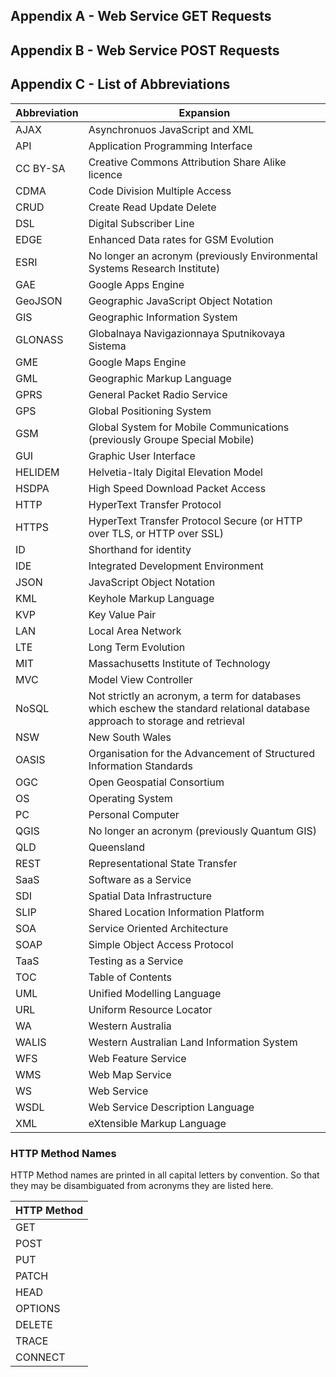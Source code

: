 ## Appendix A - Web Service GET Requests

## Appendix B - Web Service POST Requests

## Appendix C - List of Abbreviations

| Abbreviation | Expansion                                |
| ------------ | ---------------------------------------- |
| AJAX         | Asynchronuos JavaScript and XML          |
| API          | Application Programming Interface        |
| CC BY-SA     | Creative Commons Attribution Share Alike licence |
| CDMA         | Code Division Multiple Access            |
| CRUD         | Create Read Update Delete                |
| DSL          | Digital Subscriber Line                  |
| EDGE         | Enhanced Data rates for GSM Evolution    |
| ESRI         | No longer an acronym (previously Environmental Systems Research Institute) |
| GAE          | Google Apps Engine                       |
| GeoJSON      | Geographic JavaScript Object Notation    |
| GIS          | Geographic Information System            |
| GLONASS      | Globalnaya Navigazionnaya Sputnikovaya Sistema |
| GME          | Google Maps Engine                       |
| GML          | Geographic Markup Language               |
| GPRS         | General Packet Radio Service             |
| GPS          | Global Positioning System                |
| GSM          | Global System for Mobile Communications (previously Groupe Special Mobile) |
| GUI          | Graphic User Interface                   |
| HELIDEM      | Helvetia-Italy Digital Elevation Model   |
| HSDPA        | High Speed Download Packet Access        |
| HTTP         | HyperText Transfer Protocol              |
| HTTPS        | HyperText Transfer Protocol Secure (or HTTP over TLS, or HTTP over SSL) |
| ID           | Shorthand for identity                   |
| IDE          | Integrated Development Environment       |
| JSON         | JavaScript Object Notation               |
| KML          | Keyhole Markup Language                  |
| KVP          | Key Value Pair                           |
| LAN          | Local Area Network                       |
| LTE          | Long Term Evolution                      |
| MIT          | Massachusetts Institute of Technology    |
| MVC          | Model View Controller                    |
| NoSQL        | Not strictly an acronym, a term for databases which eschew the standard relational database approach to storage and retrieval |
| NSW          | New South Wales                          |
| OASIS        | Organisation for the Advancement of Structured Information Standards |
| OGC          | Open Geospatial Consortium               |
| OS           | Operating System                         |
| PC           | Personal Computer                        |
| QGIS         | No longer an acronym (previously Quantum GIS) |
| QLD          | Queensland                               |
| REST         | Representational State Transfer          |
| SaaS         | Software as a Service                    |
| SDI          | Spatial Data Infrastructure              |
| SLIP         | Shared Location Information Platform     |
| SOA          | Service Oriented Architecture            |
| SOAP         | Simple Object Access Protocol            |
| TaaS         | Testing as a Service                     |
| TOC          | Table of Contents                        |
| UML          | Unified Modelling Language               |
| URL          | Uniform Resource Locator                 |
| WA           | Western Australia                        |
| WALIS        | Western Australian Land Information System |
| WFS          | Web Feature Service                      |
| WMS          | Web Map Service                          |
| WS           | Web Service                              |
| WSDL         | Web Service Description Language         |
| XML          | eXtensible Markup Language               |

### HTTP Method Names

HTTP Method names are printed in all capital letters by convention. So that they may be disambiguated from acronyms they are listed here.

| HTTP Method |
| ----------- |
| GET         |
| POST        |
| PUT         |
| PATCH       |
| HEAD        |
| OPTIONS     |
| DELETE      |
| TRACE       |
| CONNECT     |
